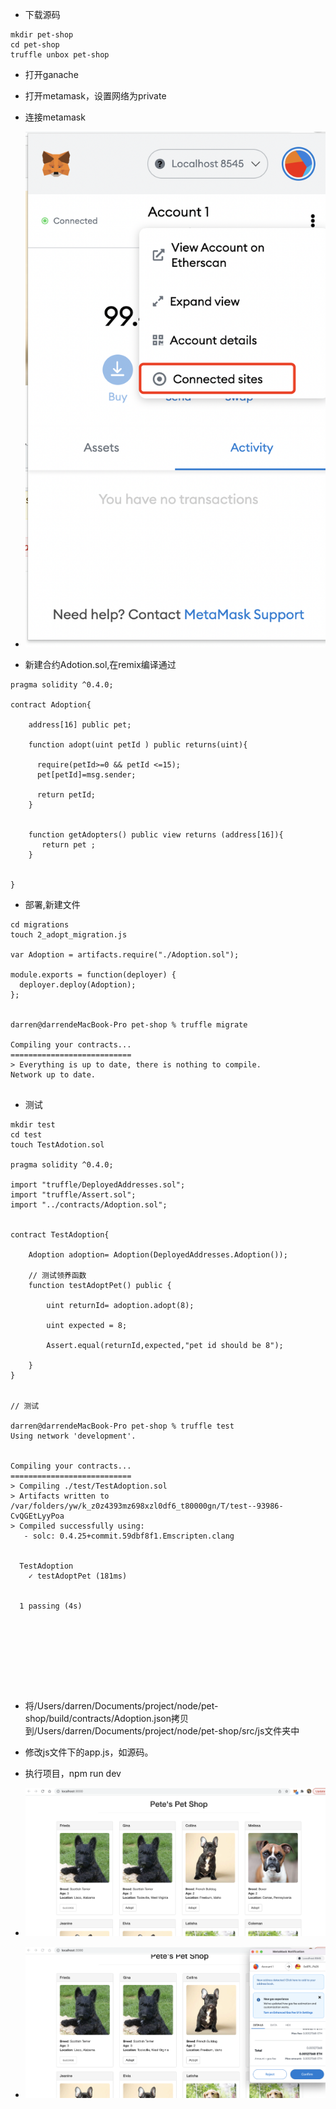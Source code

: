 - 下载源码
  
```
mkdir pet-shop
cd pet-shop
truffle unbox pet-shop 
```

- 打开ganache 
- 打开metamask，设置网络为private

- 连接metamask 

- ![image.png](./img/link.png)



- 新建合约Adotion.sol,在remix编译通过

```
pragma solidity ^0.4.0;

contract Adoption{

    address[16] public pet;

    function adopt(uint petId ) public returns(uint){

      require(petId>=0 && petId <=15);
      pet[petId]=msg.sender;

      return petId;
    }


    function getAdopters() public view returns (address[16]){
       return pet ;
    }


}
```

- 部署,新建文件

```
cd migrations 
touch 2_adopt_migration.js 

var Adoption = artifacts.require("./Adoption.sol");

module.exports = function(deployer) {
  deployer.deploy(Adoption);
};


darren@darrendeMacBook-Pro pet-shop % truffle migrate                              

Compiling your contracts...
===========================
> Everything is up to date, there is nothing to compile.
Network up to date.


```

- 测试 

```
mkdir test
cd test 
touch TestAdotion.sol

pragma solidity ^0.4.0;

import "truffle/DeployedAddresses.sol";
import "truffle/Assert.sol";
import "../contracts/Adoption.sol";


contract TestAdoption{

    Adoption adoption= Adoption(DeployedAddresses.Adoption());

    // 测试领养函数
    function testAdoptPet() public {

        uint returnId= adoption.adopt(8);

        uint expected = 8;

        Assert.equal(returnId,expected,"pet id should be 8");

    }
}


// 测试

darren@darrendeMacBook-Pro pet-shop % truffle test                                 
Using network 'development'.


Compiling your contracts...
===========================
> Compiling ./test/TestAdoption.sol
> Artifacts written to /var/folders/yw/k_z0z4393mz698xzl0df6_t80000gn/T/test--93986-CvQGEtLyyPoa
> Compiled successfully using:
   - solc: 0.4.25+commit.59dbf8f1.Emscripten.clang


  TestAdoption
    ✓ testAdoptPet (181ms)


  1 passing (4s)









```

- 将/Users/darren/Documents/project/node/pet-shop/build/contracts/Adoption.json拷贝到/Users/darren/Documents/project/node/pet-shop/src/js文件夹中

- 修改js文件下的app.js，如源码。


- 执行项目，npm run dev 

- ![image.png](./img/index.png)
- ![image.png](./img/adopted.png)